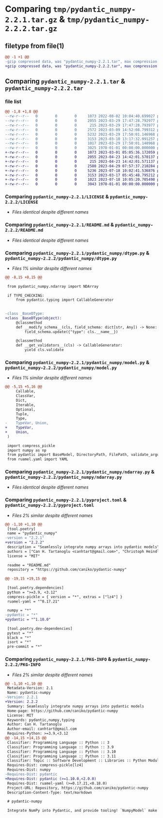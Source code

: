 # Comparing `tmp/pydantic_numpy-2.2.1.tar.gz` & `tmp/pydantic_numpy-2.2.2.tar.gz`

## filetype from file(1)

```diff
@@ -1 +1 @@
-gzip compressed data, was "pydantic_numpy-2.2.1.tar", max compression
+gzip compressed data, was "pydantic_numpy-2.2.2.tar", max compression
```

## Comparing `pydantic_numpy-2.2.1.tar` & `pydantic_numpy-2.2.2.tar`

### file list

```diff
@@ -1,8 +1,8 @@
--rw-r--r--   0        0        0     1073 2022-08-02 10:04:40.699027 pydantic_numpy-2.2.1/LICENSE
--rw-r--r--   0        0        0     2055 2023-03-29 17:47:28.792977 pydantic_numpy-2.2.1/README.md
--rw-r--r--   0        0        0      215 2023-03-29 17:47:28.793977 pydantic_numpy-2.2.1/pydantic_numpy/__init__.py
--rw-r--r--   0        0        0     2572 2023-03-09 14:52:08.799312 pydantic_numpy-2.2.1/pydantic_numpy/dtype.py
--rw-r--r--   0        0        0     5232 2023-03-29 17:50:01.146968 pydantic_numpy-2.2.1/pydantic_numpy/model.py
--rw-r--r--   0        0        0     3153 2023-03-10 13:17:32.991257 pydantic_numpy-2.2.1/pydantic_numpy/ndarray.py
--rw-r--r--   0        0        0     1017 2023-03-29 17:50:01.148968 pydantic_numpy-2.2.1/pyproject.toml
--rw-r--r--   0        0        0     3025 1970-01-01 00:00:00.000000 pydantic_numpy-2.2.1/PKG-INFO
+-rw-r--r--   0        0        0     1073 2023-03-01 05:05:36.172059 pydantic_numpy-2.2.2/LICENSE
+-rw-r--r--   0        0        0     2055 2023-04-23 14:42:01.570137 pydantic_numpy-2.2.2/README.md
+-rw-r--r--   0        0        0      215 2023-04-23 14:42:01.571137 pydantic_numpy-2.2.2/pydantic_numpy/__init__.py
+-rw-r--r--   0        0        0     2580 2023-04-29 07:57:37.210284 pydantic_numpy-2.2.2/pydantic_numpy/dtype.py
+-rw-r--r--   0        0        0     5236 2023-07-18 10:02:41.536876 pydantic_numpy-2.2.2/pydantic_numpy/model.py
+-rw-r--r--   0        0        0     3153 2023-03-17 05:45:48.795212 pydantic_numpy-2.2.2/pydantic_numpy/ndarray.py
+-rw-r--r--   0        0        0     1023 2023-07-18 10:05:20.705498 pydantic_numpy-2.2.2/pyproject.toml
+-rw-r--r--   0        0        0     3043 1970-01-01 00:00:00.000000 pydantic_numpy-2.2.2/PKG-INFO
```

### Comparing `pydantic_numpy-2.2.1/LICENSE` & `pydantic_numpy-2.2.2/LICENSE`

 * *Files identical despite different names*

### Comparing `pydantic_numpy-2.2.1/README.md` & `pydantic_numpy-2.2.2/README.md`

 * *Files identical despite different names*

### Comparing `pydantic_numpy-2.2.1/pydantic_numpy/dtype.py` & `pydantic_numpy-2.2.2/pydantic_numpy/dtype.py`

 * *Files 1% similar despite different names*

```diff
@@ -8,15 +8,15 @@
 
 from pydantic_numpy.ndarray import NDArray
 
 if TYPE_CHECKING:
     from pydantic.typing import CallableGenerator
 
 
-class _BaseDType:
+class _BaseDType(object):
     @classmethod
     def __modify_schema__(cls, field_schema: dict[str, Any]) -> None:
         field_schema.update({"type": cls.__name__})
 
     @classmethod
     def __get_validators__(cls) -> CallableGenerator:
         yield cls.validate
```

### Comparing `pydantic_numpy-2.2.1/pydantic_numpy/model.py` & `pydantic_numpy-2.2.2/pydantic_numpy/model.py`

 * *Files 1% similar despite different names*

```diff
@@ -5,15 +5,16 @@
     Callable,
     ClassVar,
     Dict,
     Iterable,
     Optional,
     Tuple,
     Type,
-    TypeVar, Union,
+    TypeVar,
+    Union,
 )
 
 import compress_pickle
 import numpy as np
 from pydantic import BaseModel, DirectoryPath, FilePath, validate_arguments
 from ruamel.yaml import YAML
```

### Comparing `pydantic_numpy-2.2.1/pydantic_numpy/ndarray.py` & `pydantic_numpy-2.2.2/pydantic_numpy/ndarray.py`

 * *Files identical despite different names*

### Comparing `pydantic_numpy-2.2.1/pyproject.toml` & `pydantic_numpy-2.2.2/pyproject.toml`

 * *Files 2% similar despite different names*

```diff
@@ -1,10 +1,10 @@
 [tool.poetry]
 name = "pydantic_numpy"
-version = "2.2.1"
+version = "2.2.2"
 description = "Seamlessly integrate numpy arrays into pydantic models"
 authors = ["Can H. Tartanoglu <canhtart@gmail.com>", "Christoph Heindl"]
 license = "MIT"
 
 readme = "README.md"
 repository = "https://github.com/caniko/pydantic-numpy"
 
@@ -19,15 +19,15 @@
 
 [tool.poetry.dependencies]
 python = ">=3.9, <3.12"
 compress-pickle = { version = "*", extras = ["lz4"] }
 ruamel-yaml = "^0.17.21"
 
 numpy = "*"
-pydantic = "*"
+pydantic = "^1.10.0"
 
 [tool.poetry.dev-dependencies]
 pytest = "*"
 black = "*"
 isort = "*"
 pre-commit = "*"
```

### Comparing `pydantic_numpy-2.2.1/PKG-INFO` & `pydantic_numpy-2.2.2/PKG-INFO`

 * *Files 2% similar despite different names*

```diff
@@ -1,10 +1,10 @@
 Metadata-Version: 2.1
 Name: pydantic-numpy
-Version: 2.2.1
+Version: 2.2.2
 Summary: Seamlessly integrate numpy arrays into pydantic models
 Home-page: https://github.com/caniko/pydantic-numpy
 License: MIT
 Keywords: pydantic,numpy,typing
 Author: Can H. Tartanoglu
 Author-email: canhtart@gmail.com
 Requires-Python: >=3.9,<3.12
@@ -14,15 +14,15 @@
 Classifier: Programming Language :: Python :: 3
 Classifier: Programming Language :: Python :: 3.9
 Classifier: Programming Language :: Python :: 3.10
 Classifier: Programming Language :: Python :: 3.11
 Classifier: Topic :: Software Development :: Libraries :: Python Modules
 Requires-Dist: compress-pickle[lz4]
 Requires-Dist: numpy
-Requires-Dist: pydantic
+Requires-Dist: pydantic (>=1.10.0,<2.0.0)
 Requires-Dist: ruamel-yaml (>=0.17.21,<0.18.0)
 Project-URL: Repository, https://github.com/caniko/pydantic-numpy
 Description-Content-Type: text/markdown
 
 # pydantic-numpy
 
 Integrate NumPy into Pydantic, and provide tooling! `NumpyModel` make it possible to dump and load `np.ndarray` within model fields!
```

